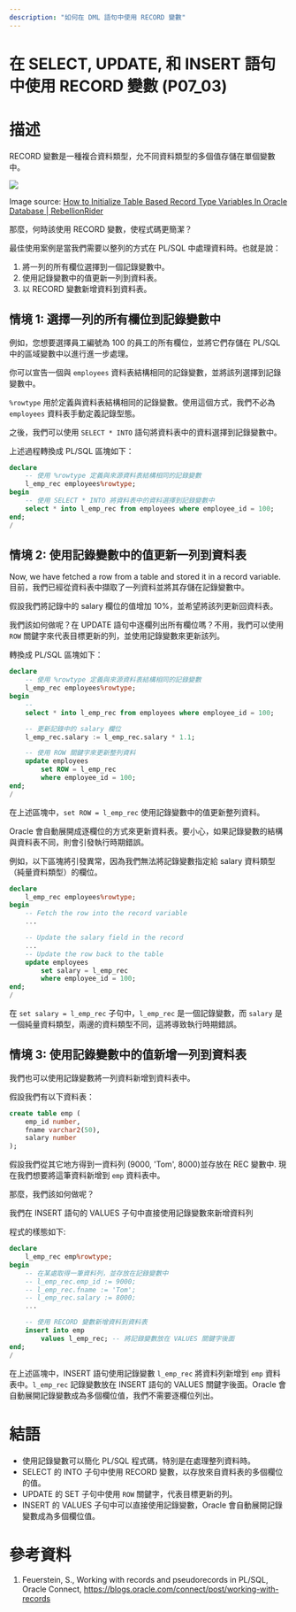 ```yaml
---
description: "如何在 DML 語句中使用 RECORD 變數"
---
```


<!-- Translated from /Users/hychen39/0work1/Teaching/plsql_practice_git/patterns/16-select_update_insert_with_record_var.md  -->
<!-- Translate to zh-TW -->

# 在 SELECT, UPDATE, 和 INSERT 語句中使用 RECORD 變數 (P07_03)


# 描述

RECORD 變數是一種複合資料類型，允不同資料類型的多個值存儲在單個變數中。

![](https://www.rebellionrider.com/wp-content/uploads/2019/01/record-data-type-variable-in-oracle-database-by-manish-sharma-rebellion-rider-1068x495.png)

Image source: [How to Initialize Table Based Record Type Variables In Oracle Database | RebellionRider](https://www.rebellionrider.com/how-to-initialize-table-based-record-type-variables-in-oracle-database/)

那麼，何時該使用 RECORD 變數，使程式碼更簡潔？

最佳使用案例是當我們需要以整列的方式在 PL/SQL 中處理資料時。也就是說：
1. 將一列的所有欄位選擇到一個記錄變數中。
2. 使用記錄變數中的值更新一列到資料表。
3. 以 RECORD 變數新增資料到資料表。



## 情境 1: 選擇一列的所有欄位到記錄變數中


例如，您想要選擇員工編號為 100 的員工的所有欄位，並將它們存儲在 PL/SQL 中的區域變數中以進行進一步處理。

你可以宣告一個與 `employees` 資料表結構相同的記錄變數，並將該列選擇到記錄變數中。

`%rowtype` 用於定義與資料表結構相同的記錄變數。使用這個方式，我們不必為 `employees` 資料表手動定義記錄型態。

之後，我們可以使用 `SELECT * INTO` 語句將資料表中的資料選擇到記錄變數中。

上述過程轉換成 PL/SQL 區塊如下：
```sql
declare
    -- 使用 %rowtype 定義與來源資料表結構相同的記錄變數
    l_emp_rec employees%rowtype;
begin
    -- 使用 SELECT * INTO 將資料表中的資料選擇到記錄變數中
    select * into l_emp_rec from employees where employee_id = 100;
end;
/
```

## 情境 2: 使用記錄變數中的值更新一列到資料表

Now, we have fetched a row from a table and stored it in a record variable. 
目前，我們已經從資料表中擷取了一列資料並將其存儲在記錄變數中。

假設我們將記錄中的 salary 欄位的值增加 10%，並希望將該列更新回資料表。

我們該如何做呢？在 UPDATE 語句中逐欄列出所有欄位嗎？不用，我們可以使用 `ROW` 關鍵字來代表目標更新的列，並使用記錄變數來更新該列。

轉換成 PL/SQL 區塊如下：

```sql
declare
    -- 使用 %rowtype 定義與來源資料表結構相同的記錄變數
    l_emp_rec employees%rowtype;
begin
    -- 
    select * into l_emp_rec from employees where employee_id = 100;

    -- 更新記錄中的 salary 欄位
    l_emp_rec.salary := l_emp_rec.salary * 1.1;

    -- 使用 ROW 關鍵字來更新整列資料
    update employees 
        set ROW = l_emp_rec
        where employee_id = 100;
end;
/
```

在上述區塊中，`set ROW = l_emp_rec` 使用記錄變數中的值更新整列資料。

Oracle 會自動展開成逐欄位的方式來更新資料表。要小心，如果記錄變數的結構與資料表不同，則會引發執行時期錯誤。

例如，以下區塊將引發異常，因為我們無法將記錄變數指定給 salary 資料類型（純量資料類型）的欄位。

```sql
declare
    l_emp_rec employees%rowtype;
begin
    -- Fetch the row into the record variable
    ...

    -- Update the salary field in the record
    ...
    -- Update the row back to the table
    update employees 
        set salary = l_emp_rec
        where employee_id = 100;
end;
/
```

在 `set salary = l_emp_rec` 子句中，`l_emp_rec` 是一個記錄變數，而 `salary` 是一個純量資料類型，兩邊的資料類型不同，這將導致執行時期錯誤。

## 情境 3: 使用記錄變數中的值新增一列到資料表

我們也可以使用記錄變數將一列資料新增到資料表中。

假設我們有以下資料表：

```sql
create table emp (
    emp_id number,
    fname varchar2(50),
    salary number
);
```

假設我們從其它地方得到一資料列 (9000, 'Tom',  8000)並存放在 REC 變數中. 現在我們想要將這筆資料新增到 `emp` 資料表中。

那麼，我們該如何做呢？

我們在 INSERT 語句的 VALUES 子句中直接使用記錄變數來新增資料列

程式的樣態如下: 

```sql
declare
    l_emp_rec emp%rowtype;
begin
    -- 在某處取得一筆資料列，並存放在記錄變數中
    -- l_emp_rec.emp_id := 9000;
    -- l_emp_rec.fname := 'Tom';
    -- l_emp_rec.salary := 8000;
    ...

    -- 使用 RECORD 變數新增資料到資料表
    insert into emp 
        values l_emp_rec; -- 將記錄變數放在 VALUES 關鍵字後面
end;
/
```

在上述區塊中，INSERT 語句使用記錄變數 `l_emp_rec` 將資料列新增到 `emp` 資料表中。`l_emp_rec` 記錄變數放在 INSERT 語句的 VALUES 關鍵字後面。Oracle 會自動展開記錄變數成為多個欄位值，我們不需要逐欄位列出。

# 結語

- 使用記錄變數可以簡化 PL/SQL 程式碼，特別是在處理整列資料時。
- SELECT 的 INTO 子句中使用 RECORD 變數，以存放來自資料表的多個欄位的值。
- UPDATE 的 SET 子句中使用 `ROW` 關鍵字，代表目標更新的列。
- INSERT 的 VALUES 子句中可以直接使用記錄變數，Oracle 會自動展開記錄變數成為多個欄位值。


# 參考資料 

1. Feuerstein, S., Working with records and pseudorecords in PL/SQL, Oracle Connect, https://blogs.oracle.com/connect/post/working-with-records

